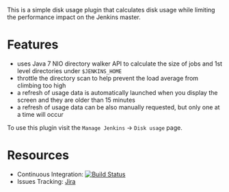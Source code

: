 This is a simple disk usage plugin that calculates disk usage while limiting the performance impact on the Jenkins master.

# Features
* uses Java 7 NIO directory walker API to calculate the size of jobs and 1st level directories under `$JENKINS_HOME`
* throttle the directory scan to help prevent the load average from climbing too high
* a refresh of usage data is automatically launched when you display the screen and they are older than 15 minutes
* a refresh of usage data can be also manually requested, but only one at a time will occur

To use this plugin visit the `Manage Jenkins` -> `Disk usage` page.

# Resources
* Continuous Integration: [![Build Status](https://jenkins.ci.cloudbees.com/buildStatus/icon?job=plugins/cloudbees-disk-usage-simple-plugin)](https://jenkins.ci.cloudbees.com/job/plugins/job/cloudbees-disk-usage-simple-plugin)
* Issues Tracking: [Jira](https://issues.jenkins-ci.org/browse/JENKINS/component/20652)
